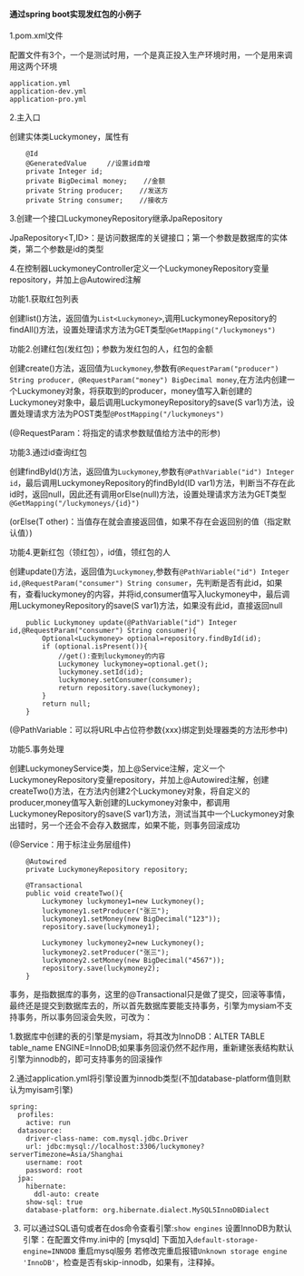 #### 通过spring boot实现发红包的小例子

1.pom.xml文件

配置文件有3个，一个是测试时用，一个是真正投入生产环境时用，一个是用来调用这两个环境
```
application.yml
application-dev.yml
application-pro.yml
```

2.主入口

创建实体类Luckymoney，属性有
```
    @Id
    @GeneratedValue     //设置id自增
    private Integer id;
    private BigDecimal money;    //金额
    private String producer;    //发送方
    private String consumer;    //接收方
```

3.创建一个接口LuckymoneyRepository继承JpaRepository

JpaRepository<T,ID>：是访问数据库的关键接口；第一个参数是数据库的实体类，第二个参数是id的类型

4.在控制器LuckymoneyController定义一个LuckymoneyRepository变量repository，并加上@Autowired注解

功能1.获取红包列表

创建list()方法，返回值为`List<Luckymoney>`,调用LuckymoneyRepository的findAll()方法，设置处理请求方法为GET类型`@GetMapping("/luckymoneys")`

功能2.创建红包(发红包)；参数为发红包的人，红包的金额

创建create()方法，返回值为`Luckymoney`,参数有`@RequestParam("producer") String producer, @RequestParam("money") BigDecimal money`,在方法内创建一个Luckymoney对象，将获取到的producer，money值写入新创建的Luckymoney对象中，最后调用LuckymoneyRepository的save(S var1)方法，设置处理请求方法为POST类型`@PostMapping("/luckymoneys")`

(@RequestParam：将指定的请求参数赋值给方法中的形参)

功能3.通过id查询红包

创建findById()方法，返回值为`Luckymoney`,参数有`@PathVariable("id") Integer id`，最后调用LuckymoneyRepository的findById(ID var1)方法，判断当不存在此id时，返回null，因此还有调用orElse(null)方法，设置处理请求方法为GET类型`@GetMapping("/luckymoneys/{id}")`

(orElse(T other)：当值存在就会直接返回值，如果不存在会返回别的值（指定默认值）)

功能4.更新红包（领红包），id值，领红包的人

创建update()方法，返回值为`Luckymoney`,参数有`@PathVariable("id") Integer id,@RequestParam("consumer") String consumer`，先判断是否有此id，如果有，查看luckymoney的内容，并将id,consumer值写入luckymoney中，最后调用LuckymoneyRepository的save(S var1)方法，如果没有此id，直接返回null
```
    public Luckymoney update(@PathVariable("id") Integer id,@RequestParam("consumer") String consumer){
        Optional<Luckymoney> optional=repository.findById(id);
        if (optional.isPresent()){
            //get():查到luckymoney的内容
            Luckymoney luckymoney=optional.get();
            luckymoney.setId(id);
            luckymoney.setConsumer(consumer);
            return repository.save(luckymoney);
        }
        return null;
    }
```

(@PathVariable：可以将URL中占位符参数{xxx}绑定到处理器类的方法形参中)

功能5.事务处理

创建LuckymoneyService类，加上@Service注解，定义一个LuckymoneyRepository变量repository，并加上@Autowired注解，创建createTwo()方法，在方法内创建2个Luckymoney对象，将自定义的producer,money值写入新创建的Luckymoney对象中，都调用LuckymoneyRepository的save(S var1)方法，测试当其中一个Luckymoney对象出错时，另一个还会不会存入数据库，如果不能，则事务回滚成功

(@Service：用于标注业务层组件)

```
    @Autowired
    private LuckymoneyRepository repository;

    @Transactional
    public void createTwo(){
        Luckymoney luckymoney1=new Luckymoney();
        luckymoney1.setProducer("张三");
        luckymoney1.setMoney(new BigDecimal("123"));
        repository.save(luckymoney1);

        Luckymoney luckymoney2=new Luckymoney();
        luckymoney2.setProducer("张三");
        luckymoney2.setMoney(new BigDecimal("4567"));
        repository.save(luckymoney2);
    }
```

事务，是指数据库的事务，这里的@Transactional只是做了提交，回滚等事情，最终还是提交到数据库去的，所以首先数据库要能支持事务，引擎为mysiam不支持事务，所以事务回滚会失败，可改为：

1.数据库中创建的表的引擎是mysiam，将其改为InnoDB：ALTER TABLE table_name ENGINE=InnoDB;如果事务回滚仍然不起作用，重新建张表结构默认引擎为innodb的，即可支持事务的回滚操作

2.通过application.yml将引擎设置为innodb类型(不加database-platform值则默认为myisam引擎)
```
spring:
  profiles:
    active: run
  datasource:
    driver-class-name: com.mysql.jdbc.Driver
    url: jdbc:mysql://localhost:3306/luckymoney?serverTimezone=Asia/Shanghai
    username: root
    password: root
  jpa:
    hibernate:
      ddl-auto: create
    show-sql: true
    database-platform: org.hibernate.dialect.MySQL5InnoDBDialect
```

3.  可以通过SQL语句或者在dos命令查看引擎:`show engines`
    设置InnoDB为默认引擎：在配置文件my.ini中的 [mysqld] 下面加入`default-storage-engine=INNODB`
    重启mysql服务
    若修改完重启报错`Unknown storage engine 'InnoDB'`，检查是否有skip-innodb，如果有，注释掉。